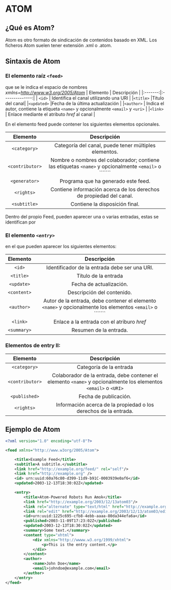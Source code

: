 # ATOM
## ¿Qué es Atom?
Atom es otro formato de sindicación de contenidos basado en XML. Los ficheros Atom suelen tener extensión .xml o .atom.
## Sintaxis de Atom 
### El elemento raíz ```<feed>``` 
que se le indica el espacio de nombres *xmlns=http://www.w3.org/2005/Atom*
 | Elemento |   Descripción  |
|:-------:|:--------------:|
| ```<id>```    | Identifica el canal utilizando una URI      |
|```<title>```     |Título del canal|
|```<updated>```   |Fecha de la última actualización |
|```<author>```  | Indica el autor, contiene la etiqueta ```<name>``` y opcionalmente ```<email>``` y ```<uri>``` |
|```<link>```  | Enlace mediante el atributo *href* al canal  |

En el  elemento feed puede contener los siguientes elementos opcionales.

 | Elemento |   Descripción  |
|:-------:|:--------------:|
| ```<category>```    | Categoría del canal, puede tener múltiples elementos.    |
|```<contributor>```     |Nombre o nombres del colaborador; contiene las etiquetas ```<name>``` y opcionalmente ```<email>``` o ````<uri>```|
|```<generator>```   |Programa que ha generado este feed. |
|```<rights>```  | Contiene información acerca de los derechos de propiedad del canal.|
|```<subtitle>```  | Contiene la disposición final.  |


Dentro del propio Feed, pueden aparecer una o varias entradas, estas se identifican por 
### El elemento *```<entry>```* 
en el que pueden aparecer los siguientes elementos:

 | Elemento |   Descripción  |
|:-------:|:--------------:|
| ```<id>```    | Identificador de la entrada debe ser una URI.    |
|```<title>```     |Título de la entrada|
|```<update>```   |Fecha de actualización. |
|```<content>```  | Descripción del contenido.|
|```<author>```  | Autor de la entrada, debe contener el elemento ```<name>``` y opcionalmente los elementos ```<email>``` o ````<URI>``` |
|```<link>```  | Enlace a la entrada con el atriburo  *href* |
|```<summary>```  | Resumen de la entrada.  |

### Elementos de entry II:

| Elemento |   Descripción  |
|:-------:|:--------------:|
| ```<category>```    | Categoría de la entrada    |
|```<contributor>```     |Colaborador de la entrada, debe contener el elemento ```<name>``` y opcionalmente los elementos ```<email>``` o ```<URI>```|
|```<published>```   |Fecha de publicación. |
|```<rights>```  | Información acerca de la propiedad o los derechos de la entrada.|

## Ejemplo de Atom
```XML
<?xml version="1.0" encoding="utf-8"?>

<feed xmlns="http://www.w3org/2005/Atom">

    <title>Example Feed</title>
    <subtitle>A subtitle.</subtitle>
    <link href="http://example.org/feed/" rel="self"/>
    <link href="http://example.org" />
    <id> urn:uuid:60a76c80-d399-11d9-b91C-0003939e0af6</id>
    <updated>2003-12-13T18:30:02Z</updated>

    <entry>
        <title>Atom-Powered Robots Run Amok</title>
        <link href="http://example.org/2003/12/13atom03"/>
        <link rel="alternate" type="text/html" href="http://example.org/2003/12/13/atom03/edit"/>
        <link rel="edit" href="http://example.org/2003/12/13/atom03/edit"/>
        <id>urn:uuid:1225c695-cfb8-4ebb-aaaa-80da344efa6a</id>
        <published>2003-11-09T17:23:02Z</published>
        <updated>2003-12-13T18:30:02Z</updated>
        <summary>Some text.</summary>
        <content type="xhtml">
            <div xmlns="http://wwww.w3.org/1999/xhtml">
                <p>This is the entry content.</p>
            </div>
        </content>
        <author>
            <name>John Doe</name>
            <email>johndoe@example.com</email>
        </author>
    </entry>
</feed>
```